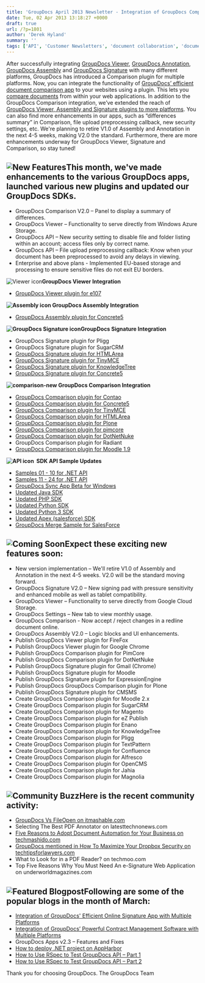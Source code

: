 ```yaml
---
title: 'GroupDocs April 2013 Newsletter - Integration of GroupDocs Comparison with Multiple Platforms'
date: Tue, 02 Apr 2013 13:18:27 +0000
draft: true
url: /?p=1801
author: 'Derek Hyland'
summary: ''
tags: ['API', 'Customer Newsletters', 'document collaboration', 'document management', 'document upload', 'GroupDocs Signature', 'GroupDocs Viewer', 'GroupDocs Viewer Plugin', 'online document management system', 'online document viewer', 'View documents online']
---
```


After successfully integrating [GroupDocs Viewer](http://groupdocs.com/apps/viewer), [GroupDocs Annotation](http://groupdocs.com/apps/annotation), [GroupDocs Assembly](http://groupdocs.com/apps/assembly) and [GroupDocs Signature](http://groupdocs.com/apps/signature) with many different platforms, GroupDocs has introduced a Comparison plugin for multiple platforms. Now, you can integrate the functionality of [GroupDocs’ efficient document comparison app](http://groupdocs.com/apps/comparison) to your websites using a plugin. This lets you [compare documents](http://groupdocs.com/apps/comparison) from within your web applications. In addition to the GroupDocs Comparison integration, we’ve extended the reach of [GroupDocs Viewer, Assembly and Signature plugins to more platforms](http://groupdocs.com/marketplace/plugins). You can also find more enhancements in our apps, such as “differences summary” in Comparison, file upload preprocessing callback, new security settings, etc. We're planning to retire V1.0 of Assembly and Annotation in the next 4-5 weeks, making V2.0 the standard. Furthermore, there are more enhancements underway for GroupDocs Viewer, Signature and Comparison, so stay tuned!

## ![New Features](https://blog.groupdocs.com/wp-content/uploads/sites/4/2013/02/New-Features.png "New Features")This month, we've made enhancements to the various GroupDocs apps, launched various new plugins and updated our GroupDocs SDKs.

*   GroupDocs Comparison V2.0 – Panel to display a summary of differences.
*   GroupDocs Viewer – Functionality to serve directly from Windows Azure Storage.
*   GroupDocs API – New security setting to disable file and folder listing within an account; access files only by correct name.
*   GroupDocs API – File upload preprocessing callback: Know when your document has been preprocessed to avoid any delays in viewing.
*   Enterprise and above plans - Implemented EU-based storage and processing to ensure sensitive files do not exit EU borders.

![Viewer icon](https://blog.groupdocs.com/wp-content/uploads/sites/4/2013/02/viewer-new.png "Viewer icon")**GroupDocs Viewer Integration**

*   [GroupDocs Viewer plugin for e107](https://github.com/groupdocs)

 ****![Assembly icon](https://blog.groupdocs.com/wp-content/uploads/sites/4/2013/02/assembly-new.png "Assembly icon") GroupDocs Assembly Integration****

*   [GroupDocs Assembly plugin for Concrete5](http://www.concrete5.org/marketplace/addons/groupdocs-assembly/)

**![GroupDocs Signature icon](https://blog.groupdocs.com/wp-content/uploads/sites/4/2013/02/signature-new.png "GroupDocs Signature icon")GroupDocs Signature Integration**

*   GroupDocs Signature plugin for Pligg
*   GroupDocs Signature plugin for SugarCRM
*   [GroupDocs Signature plugin for HTMLArea](https://github.com/groupdocs)
*   [GroupDocs Signature plugin for TinyMCE](https://github.com/groupdocs)
*   [GroupDocs Signature plugin for KnowledgeTree](https://github.com/groupdocs)
*   [GroupDocs Signature plugin for Concrete5](http://www.concrete5.org/marketplace/addons/groupdocs-signature/)

 **![](https://blog.groupdocs.com/wp-content/uploads/sites/4/2013/04/comparison-new.png "comparison-new") GroupDocs Comparison Integration**

*   [GroupDocs Comparison plugin for Contao](https://github.com/groupdocs)
*   [GroupDocs Comparison plugin for Concrete5](https://github.com/groupdocs)
*   [GroupDocs Comparison plugin for TinyMCE](https://github.com/Pavel-Teplitsky/tinymce-groupdocs-comparison)
*   [GroupDocs Comparison plugin for HTMLArea](https://github.com/Pavel-Teplitsky/htmlarea-groupdocs-comparison-source)
*   [GroupDocs Comparison plugin for Plone](https://github.com/liosha2007/plone-groupdocs-comparison-source)
*   [GroupDocs Comparison plugin for pimcore](https://github.com/liosha2007/pimcore-groupdocs-comparison-source)
*   [GroupDocs Comparison plugin for DotNetNuke](https://github.com/liosha2007/dnn-groupdocs-comparison-source)
*   GroupDocs Comparison plugin for Radiant
*   [GroupDocs Comparison plugin for Moodle 1.9](https://github.com/groupdocs)

**![](https://blog.groupdocs.com/wp-content/uploads/sites/4/2013/02/API-icon.png "API icon")  SDK API Sample Updates**

*   [Samples 01 - 10 for .NET API](https://github.com/groupdocs)
*   [Samples 11 - 24 for .NET API](https://github.com/groupdocs)
*   [GroupDocs Sync App Beta for Windows](https://bitbucket.org/account/signin/?next=/groupdocs/groupdocs-folder-sync)
*   [Updated Java SDK](https://github.com/groupdocs)
*   [Updated PHP SDK](https://github.com/groupdocs)
*   [Updated Python SDK](https://github.com/groupdocs)
*   [Updated Python 3 SDK](https://github.com/groupdocs)
*   [Updated Apex (salesforce) SDK](https://github.com/groupdocs)
*   [GroupDocs Merge Sample for SalesForce](https://github.com/groupdocs)

## ![Coming Soon](https://blog.groupdocs.com/wp-content/uploads/sites/4/2013/02/Coming-Soon.png "Coming Soon")Expect these exciting new features soon:

*   New version implementation – We'll retire V1.0 of Assembly and Annotation in the next 4-5 weeks. V2.0 will be the standard moving forward.
*   GroupDocs Signature V2.0 – New signing pad with pressure sensitivity and enhanced mobile as well as tablet compatibility.
*   GroupDocs Viewer – Functionality to serve directly from Google Cloud Storage.
*   GroupDocs Settings – New tab to view monthly usage.
*   GroupDocs Comparison - Now accept / reject changes in a redline document online.
*   GroupDocs Assembly V2.0 – Logic blocks and UI enhancements.
*   Publish GroupDocs Viewer plugin for FireFox
*   Publish GroupDocs Viewer plugin for Google Chrome
*   Publish GroupDocs Comparison plugin for PimCore
*   Publish GroupDocs Comparison plugin for DotNetNuke
*   Publish GroupDocs Signature plugin for Gmail (Chrome)
*   Publish GroupDocs Signature plugin for Moodle
*   Publish GroupDocs Signature plugin for ExpressionEngine
*   Publish GroupDocs GroupDocs Comparison plugin for Plone
*   Publish GroupDocs Signature plugin for CMSMS
*   Create GroupDocs Comparison plugin for Moodle 2.x
*   Create GroupDocs Comparison plugin for SugarCRM
*   Create GroupDocs Comparison plugin for Magento
*   Create GroupDocs Comparison plugin for eZ Publish
*   Create GroupDocs Comparison plugin for Enano
*   Create GroupDocs Comparison plugin for KnowledgeTree
*   Create GroupDocs Comparison plugin for Pligg
*   Create GroupDocs Comparison plugin for TextPattern
*   Create GroupDocs Comparison plugin for Confluence
*   Create GroupDocs Comparison plugin for Alfresco
*   Create GroupDocs Comparison plugin for OpenCMS
*   Create GroupDocs Comparison plugin for Jahia
*   Create GroupDocs Comparison plugin for Magnolia

## ![Community Buzz](https://blog.groupdocs.com/wp-content/uploads/sites/4/2013/02/Community-Buzz.png "Community Buzz")Here is the recent community activity:

*   [GroupDocs Vs FileOpen on itmashable.com](http://www.fromtimes.com/groupdocs-vs-fileopen.html)
*   Selecting The Best PDF Annotator on latesttechnonews.com
*   [Five Reasons to Adopt Document Automation for Your Business on techmashido.com](http://www.techmashido.com/five-reasons-to-adopt-document-automation-for-your-business/)
*   [GroupDocs mentioned in How To Maximize Your Dropbox Security on techtipsforlawyers.com](https://web.archive.org/web/20210302103646/http://www.techtipsforlawyers.com/blog2/march-11th-2013)
*   What to Look for in a PDF Reader? on techmoo.com
*   Top Five Reasons Why You Must Need An e-Signature Web Application on underworldmagazines.com

## ![Featured Blogpost](https://blog.groupdocs.com/wp-content/uploads/sites/4/2013/02/Featured-Blogpost.png "Featured Blogpost")Following are some of the popular blogs in the month of March:

*   [Integration of GroupDocs' Efficient Online Signature App with Multiple Platforms](https://blog.groupdocs.com/integration-of-groupdocs-efficient-online-signature-app-with-multiple-platforms)
*   [Integration of GroupDocs’ Powerful Contract Management Software with Multiple Platforms](https://blog.groupdocs.com/integration-of-groupdocs-powerful-contract-management-software-with-multiple-platforms)
*   GroupDocs Apps v2.3 – Features and Fixes
*   [How to deploy .NET project on AppHarbor](https://blog.groupdocs.com/how-to-deploy-net-project-on-the-appharbor)
*   [How to Use RSpec to Test GroupDocs API – Part 1](https://blog.groupdocs.com/how-to-use-rspec-to-test-groupdocs-api-part-1)
*   [How to Use RSpec to Test GroupDocs API – Part 2](https://blog.groupdocs.com/how-to-use-rspec-to-test-groupdocs-api-part-2)

Thank you for choosing GroupDocs. The GroupDocs Team



